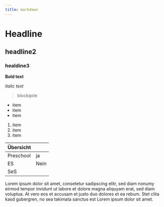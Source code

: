 ```yaml
---
title: markdown
---
```



# Headline

## headline2

### healdine3


**Bold text**

*italic text*

> blockqote

- item
- item
- item

1. item
2. item
3. item

| Übersicht |  | 
|---|---| 
| Preschool | ja |
| ES | Nein |
| SeS | |

Lorem ipsum dolor sit amet, consetetur sadipscing elitr, sed diam nonumy eirmod tempor invidunt ut labore et dolore magna aliquyam erat, sed diam voluptua. At vero eos et accusam et justo duo dolores et ea rebum. Stet clita kasd gubergren, no sea takimata sanctus est Lorem ipsum dolor sit amet.



